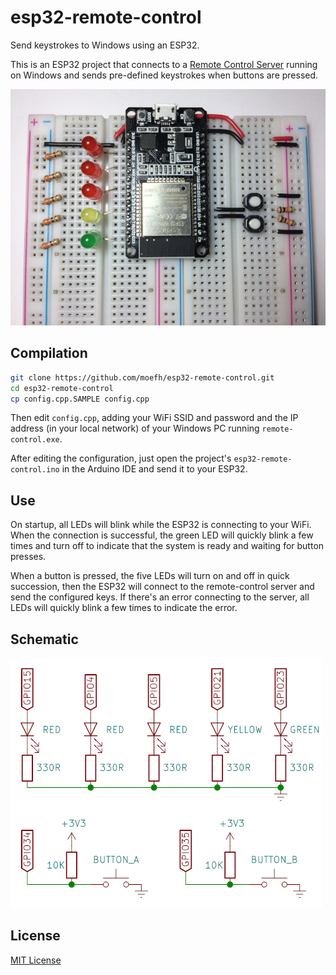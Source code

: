 # esp32-remote-control
Send keystrokes to Windows using an ESP32.

This is an ESP32 project that connects to a [Remote Control
Server](https://github.com/moefh/win-remote-control) running on
Windows and sends pre-defined keystrokes when buttons are pressed.

![ESP32 Board with LEDs and buttons](doc/photo.jpg)


## Compilation

```bash
git clone https://github.com/moefh/esp32-remote-control.git
cd esp32-remote-control
cp config.cpp.SAMPLE config.cpp
```

Then edit `config.cpp`, adding your WiFi SSID and password and the IP
address (in your local network) of your Windows PC running
`remote-control.exe`.

After editing the configuration, just open the project's
`esp32-remote-control.ino` in the Arduino IDE and send it to your
ESP32.


## Use

On startup, all LEDs will blink while the ESP32 is connecting to
your WiFi.  When the connection is successful, the green LED will
quickly blink a few times and turn off to indicate that the system is
ready and waiting for button presses.

When a button is pressed, the five LEDs will turn on and off in quick
succession, then the ESP32 will connect to the remote-control server
and send the configured keys.  If there's an error connecting to the
server, all LEDs will quickly blink a few times to indicate the error.


## Schematic

![LED and button schematics](doc/schematic.png)


## License

[MIT License](LICENSE)
